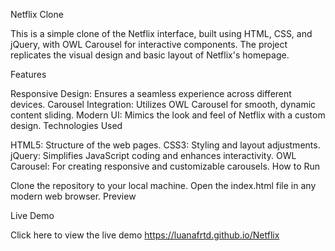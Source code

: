 Netflix Clone

This is a simple clone of the Netflix interface, built using HTML, CSS, and jQuery, with OWL Carousel for interactive components. The project replicates the visual design and basic layout of Netflix's homepage.

Features

Responsive Design: Ensures a seamless experience across different devices.
Carousel Integration: Utilizes OWL Carousel for smooth, dynamic content sliding.
Modern UI: Mimics the look and feel of Netflix with a custom design.
Technologies Used

HTML5: Structure of the web pages.
CSS3: Styling and layout adjustments.
jQuery: Simplifies JavaScript coding and enhances interactivity.
OWL Carousel: For creating responsive and customizable carousels.
How to Run

Clone the repository to your local machine.
Open the index.html file in any modern web browser.
Preview

Live Demo

Click here to view the live demo
https://luanafrtd.github.io/Netflix
